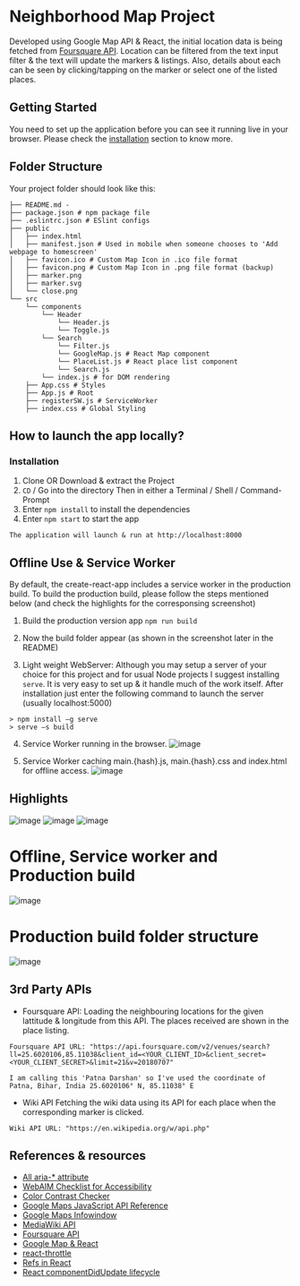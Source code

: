 ﻿# Neighborhood Map Project
Developed using Google Map API & React, the initial location data is being fetched from [Foursquare API](#thirt-party-apis). Location can be filtered from the text input filter & the text will update the markers & listings. Also, details about each can be seen by clicking/tapping on the marker or select one of the listed places.

## Getting Started

You need to set up the application before you can see it running live in your browser.
Please check the [installation](#how-to-launch-the-app-locally) section to know more.

## Folder Structure
Your project folder should look like this:
```
├── README.md - 
├── package.json # npm package file
├── .eslintrc.json # ESlint configs
├── public
│   ├── index.html
│   ├── manifest.json # Used in mobile when someone chooses to 'Add webpage to homescreen'
│   ├── favicon.ico # Custom Map Icon in .ico file format
│   ├── favicon.png # Custom Map Icon in .png file format (backup)
│   ├── marker.png
│   ├── marker.svg
│   └── close.png
└── src
    └── components
        └── Header
            └── Header.js
            └── Toggle.js
        └── Search
            └── Filter.js
            └── GoogleMap.js # React Map component
            └── PlaceList.js # React place list component
            └── Search.js
        └── index.js # for DOM rendering
    ├── App.css # Styles
    ├── App.js # Root
    ├── registerSW.js # ServiceWorker
    ├── index.css # Global Styling

```

## How to launch the app locally?

### Installation

1. Clone OR Download & extract the Project
2. `CD` / Go into the directory
Then in either a Terminal / Shell / Command-Prompt
3. Enter `npm install` to install the dependencies
4. Enter `npm start` to start the app
```
The application will launch & run at http://localhost:8000
```

## Offline Use & Service Worker
By default, the create-react-app includes a service worker in the production build.
To build the production build, please follow the steps mentioned below (and check the highlights for the corresponsing screenshot)

1. Build the production version app
`npm run build`

2. Now the build folder appear (as shown in the screenshot later in the README)

3. Light weight WebServer: Although you may setup a server of your choice for this project and for usual Node projects I suggest installing `serve`. It is very easy to set up & it handle much of the work itself. After installation just enter the following command to launch the server (usually localhost:5000)
```
> npm install –g serve
> serve –s build
```

4. Service Worker running in the browser.
![image](http://vidit.co.in/neighborhood/production-offline-serviceworker.jpg)

5. Service Worker caching main.{hash}.js, main.{hash}.css and index.html for offline access.
![image](http://vidit.co.in/neighborhood/serviceworker_inaction.jpg)

## Highlights
![image](http://vidit.co.in/neighborhood/img_1.jpg)
![image](http://vidit.co.in/neighborhood/img_2.jpg)
![image](http://vidit.co.in/neighborhood/img_3.jpg)

# Offline, Service worker and Production build
![image](http://vidit.co.in/neighborhood/production-offline-serviceworker.jpg)

# Production build folder structure
![image](http://vidit.co.in/neighborhood/build-folder-structure.jpg)

## 3rd Party APIs
* Foursquare API: Loading the neighbouring locations for the given lattitude & longitude from this API. The places received are shown in the place listing.
```
Foursquare API URL: "https://api.foursquare.com/v2/venues/search?ll=25.6020106,85.11038&client_id=<YOUR_CLIENT_ID>&client_secret=<YOUR_CLIENT_SECRET>&limit=21&v=20180707"

I am calling this 'Patna Darshan' so I've used the coordinate of Patna, Bihar, India 25.6020106° N, 85.11038° E
```

* Wiki API
Fetching the wiki data using its API for each place when the corresponding marker is clicked.
```
Wiki API URL: "https://en.wikipedia.org/w/api.php"
```

## References & resources
- [All aria-* attribute](https://www.w3.org/TR/wai-aria-1.1/)
- [WebAIM Checklist for Accessibility](https://webaim.org/standards/wcag/checklist)
- [Color Contrast Checker](https://webaim.org/resources/contrastchecker/)
- [Google Maps JavaScript API Reference](https://developers.google.com/maps/documentation/javascript/reference)
- [Google Maps Infowindow](https://developers.google.com/maps/documentation/javascript/infowindows)
- [MediaWiki API](https://en.wikipedia.org/w/api.php)
- [Foursquare API](https://developer.foursquare.com/)
- [Google Map & React](https://stackoverflow.com/questions/34779489/rendering-a-google-map-without-react-google-map)
- [react-throttle](https://github.com/gmcquistin/react-throttle)
- [Refs in React](https://reactjs.org/docs/refs-and-the-dom.html)
- [React componentDidUpdate lifecycle](https://reactjs.org/docs/react-component.html)